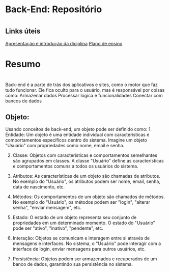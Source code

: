 # <h1>Back-End: Repositório </h1>

# <h2> Links úteis </h2>
[Apresentação e introdução da diciplina](https://drive.google.com/file/d/15OfelCvXu-S98IPkh3psuUoPrwn5zUFd/view?usp=drive_link)
[Plano de ensino](https://drive.google.com/file/d/1eC800mzEuvlNBUsh4Qh76_ds1xZXo6o3/view?usp=drive_link)

# <h1> Resumo <h1>
Back-end é a parte de trás dos aplicativos e sites, como o motor que faz tudo funcionar.  Ele fica oculto para o usuário, mas é responsável por coisas como:
Armazenar dados
Processar lógica e funcionalidades
Conectar com bancos de dados

<h2> Objeto: </h2> Usando conceitos de back-end, um objeto pode ser definido como:
1. Entidade: Um objeto é uma entidade individual com características e comportamentos específicos dentro do sistema. Imagine um objeto "Usuário" com propriedades como nome, email e senha.

2. Classe: Objetos com características e comportamentos semelhantes são agrupados em classes. A classe "Usuário" define as características e comportamentos comuns a todos os usuários do sistema.

3. Atributos: As características de um objeto são chamadas de atributos. No exemplo do "Usuário", os atributos podem ser nome, email, senha, data de nascimento, etc.

4. Métodos: Os comportamentos de um objeto são chamados de métodos. No exemplo do "Usuário", os métodos podem ser "login", "alterar senha", "enviar mensagem", etc.

5. Estado: O estado de um objeto representa seu conjunto de propriedades em um determinado momento. O estado do "Usuário" pode ser "ativo", "inativo", "pendente", etc.

6. Interação: Objetos se comunicam e interagem entre si através de mensagens e interfaces. No sistema, o "Usuário" pode interagir com a interface de login, enviar mensagens para outros usuários, etc.

7. Persistência: Objetos podem ser armazenados e recuperados de um banco de dados, garantindo sua persistência no sistema.


